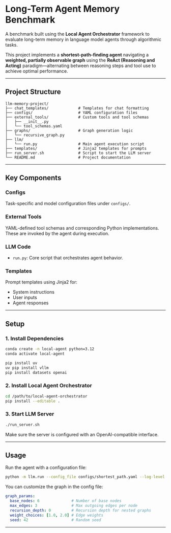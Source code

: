 # Long-Term Agent Memory Benchmark

A benchmark built using the **Local Agent Orchestrator** framework to evaluate long-term memory in language model agents through algorithmic tasks.

This project implements a **shortest-path-finding agent** navigating a **weighted, partially observable graph** using the **ReAct (Reasoning and Acting)** paradigm—alternating between reasoning steps and tool use to achieve optimal performance.

---

## Project Structure

```
llm-memory-project/
├── chat_templates/             # Templates for chat formatting
├── configs/                    # YAML configuration files
├── external_tools/             # Custom tools and tool schemas
│   ├── __init__.py
│   └── tool_schemas.yaml
├── graphs/                     # Graph generation logic
│   └── recursive_graph.py
├── llm/
│   └── run.py                  # Main agent execution script
├── templates/                  # Jinja2 templates for prompts
├── run_server.sh               # Script to start the LLM server
└── README.md                   # Project documentation
```

---

## Key Components

### Configs

Task-specific and model configuration files under `configs/`.

### External Tools

YAML-defined tool schemas and corresponding Python implementations. These are invoked by the agent during execution.

### LLM Code

* `run.py`: Core script that orchestrates agent behavior.

### Templates

Prompt templates using Jinja2 for:

* System instructions
* User inputs
* Agent responses

---

## Setup

### 1. Install Dependencies

```bash
conda create -n local-agent python=3.12
conda activate local-agent

pip install uv
uv pip install vllm
pip install datasets openai
```

### 2. Install Local Agent Orchestrator

```bash
cd /path/to/local-agent-orchestrator
pip install --editable .
```

### 3. Start LLM Server

```bash
./run_server.sh
```

Make sure the server is configured with an OpenAI-compatible interface.

---

## Usage

Run the agent with a configuration file:

```bash
python -m llm.run --config_file configs/shortest_path.yaml --log-level INFO
```

You can customize the graph in the config file:

```yaml
graph_params:
  base_nodes: 6              # Number of base nodes
  max_edges: 3               # Max outgoing edges per node
  recursion_depth: 0         # Recursion depth for nested graphs
  weight_choices: [1.0, 2.0] # Edge weights
  seed: 42                   # Random seed
```

---

